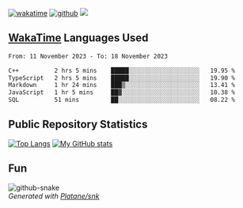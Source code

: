 [![wakatime](https://wakatime.com/badge/user/82c377cd-a54c-404c-b7df-177b313ca539.svg)](https://wakatime.com/@82c377cd-a54c-404c-b7df-177b313ca539)
[![github](https://img.shields.io/github/followers/xinthose?logo=github&style=plastic)](https://github.com/alanhamlett?tab=followers)
![](https://komarev.com/ghpvc/?username=xinthose)


## [WakaTime](https://wakatime.com/) Languages Used
<!--START_SECTION:waka-->

```txt
From: 11 November 2023 - To: 18 November 2023

C++          2 hrs 5 mins    █████░░░░░░░░░░░░░░░░░░░░   19.95 %
TypeScript   2 hrs 5 mins    █████░░░░░░░░░░░░░░░░░░░░   19.90 %
Markdown     1 hr 24 mins    ███▒░░░░░░░░░░░░░░░░░░░░░   13.41 %
JavaScript   1 hr 5 mins     ██▓░░░░░░░░░░░░░░░░░░░░░░   10.38 %
SQL          51 mins         ██░░░░░░░░░░░░░░░░░░░░░░░   08.22 %
```

<!--END_SECTION:waka-->

## Public Repository Statistics 

[![Top Langs](https://github-readme-stats.vercel.app/api/top-langs/?username=xinthose)](https://github.com/anuraghazra/github-readme-stats)
[![My GitHub stats](https://github-readme-stats.vercel.app/api?username=xinthose&show_icons=true)](https://github.com/anuraghazra/github-readme-stats)

## Fun

<picture>
  <source media="(prefers-color-scheme: dark)" srcset="https://raw.githubusercontent.com/xinthose/xinthose/output/github-contribution-grid-snake-dark.svg" />
  <source media="(prefers-color-scheme: light)" srcset="https://raw.githubusercontent.com/xinthose/xinthose/output/github-contribution-grid-snake.svg" />
  <img alt="github-snake" src="github-snake.svg" />
</picture>
<br />
<em>
  Generated with
  <a href="https://github.com/Platane/snk">
    Platane/snk
  <a/>
</em>
